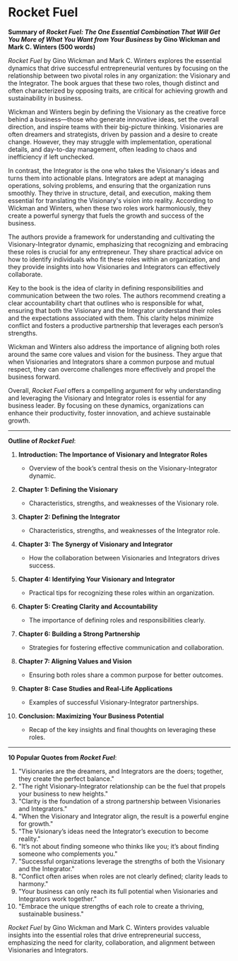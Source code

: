 # Rocket Fuel

**Summary of *Rocket Fuel: The One Essential Combination That Will Get You More of What You Want from Your Business* by Gino Wickman and Mark C. Winters (500 words)**

*Rocket Fuel* by Gino Wickman and Mark C. Winters explores the essential dynamics that drive successful entrepreneurial ventures by focusing on the relationship between two pivotal roles in any organization: the Visionary and the Integrator. The book argues that these two roles, though distinct and often characterized by opposing traits, are critical for achieving growth and sustainability in business. 

Wickman and Winters begin by defining the Visionary as the creative force behind a business—those who generate innovative ideas, set the overall direction, and inspire teams with their big-picture thinking. Visionaries are often dreamers and strategists, driven by passion and a desire to create change. However, they may struggle with implementation, operational details, and day-to-day management, often leading to chaos and inefficiency if left unchecked.

In contrast, the Integrator is the one who takes the Visionary's ideas and turns them into actionable plans. Integrators are adept at managing operations, solving problems, and ensuring that the organization runs smoothly. They thrive in structure, detail, and execution, making them essential for translating the Visionary's vision into reality. According to Wickman and Winters, when these two roles work harmoniously, they create a powerful synergy that fuels the growth and success of the business.

The authors provide a framework for understanding and cultivating the Visionary-Integrator dynamic, emphasizing that recognizing and embracing these roles is crucial for any entrepreneur. They share practical advice on how to identify individuals who fit these roles within an organization, and they provide insights into how Visionaries and Integrators can effectively collaborate. 

Key to the book is the idea of clarity in defining responsibilities and communication between the two roles. The authors recommend creating a clear accountability chart that outlines who is responsible for what, ensuring that both the Visionary and the Integrator understand their roles and the expectations associated with them. This clarity helps minimize conflict and fosters a productive partnership that leverages each person’s strengths.

Wickman and Winters also address the importance of aligning both roles around the same core values and vision for the business. They argue that when Visionaries and Integrators share a common purpose and mutual respect, they can overcome challenges more effectively and propel the business forward.

Overall, *Rocket Fuel* offers a compelling argument for why understanding and leveraging the Visionary and Integrator roles is essential for any business leader. By focusing on these dynamics, organizations can enhance their productivity, foster innovation, and achieve sustainable growth.

---

**Outline of *Rocket Fuel***:

1. **Introduction: The Importance of Visionary and Integrator Roles**
   - Overview of the book’s central thesis on the Visionary-Integrator dynamic.

2. **Chapter 1: Defining the Visionary**
   - Characteristics, strengths, and weaknesses of the Visionary role.

3. **Chapter 2: Defining the Integrator**
   - Characteristics, strengths, and weaknesses of the Integrator role.

4. **Chapter 3: The Synergy of Visionary and Integrator**
   - How the collaboration between Visionaries and Integrators drives success.

5. **Chapter 4: Identifying Your Visionary and Integrator**
   - Practical tips for recognizing these roles within an organization.

6. **Chapter 5: Creating Clarity and Accountability**
   - The importance of defining roles and responsibilities clearly.

7. **Chapter 6: Building a Strong Partnership**
   - Strategies for fostering effective communication and collaboration.

8. **Chapter 7: Aligning Values and Vision**
   - Ensuring both roles share a common purpose for better outcomes.

9. **Chapter 8: Case Studies and Real-Life Applications**
   - Examples of successful Visionary-Integrator partnerships.

10. **Conclusion: Maximizing Your Business Potential**
    - Recap of the key insights and final thoughts on leveraging these roles.

---

**10 Popular Quotes from *Rocket Fuel***:

1. "Visionaries are the dreamers, and Integrators are the doers; together, they create the perfect balance."
2. "The right Visionary-Integrator relationship can be the fuel that propels your business to new heights."
3. "Clarity is the foundation of a strong partnership between Visionaries and Integrators."
4. "When the Visionary and Integrator align, the result is a powerful engine for growth."
5. "The Visionary’s ideas need the Integrator’s execution to become reality."
6. "It’s not about finding someone who thinks like you; it’s about finding someone who complements you."
7. "Successful organizations leverage the strengths of both the Visionary and the Integrator."
8. "Conflict often arises when roles are not clearly defined; clarity leads to harmony."
9. "Your business can only reach its full potential when Visionaries and Integrators work together."
10. "Embrace the unique strengths of each role to create a thriving, sustainable business."

*Rocket Fuel* by Gino Wickman and Mark C. Winters provides valuable insights into the essential roles that drive entrepreneurial success, emphasizing the need for clarity, collaboration, and alignment between Visionaries and Integrators.
